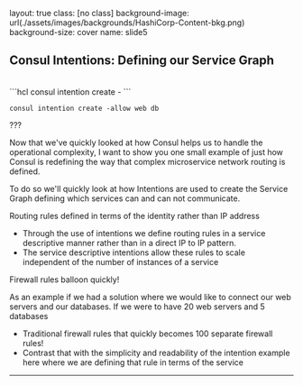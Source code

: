 layout: true
class: [no class]
background-image: url(./assets/images/backgrounds/HashiCorp-Content-bkg.png)
background-size: cover
name: slide5

## Consul Intentions: Defining our Service Graph
</br>
```hcl
consul intention create -<action> <source> <destination>
```
</br>

```hcl
consul intention create -allow web db
```

???

Now that we've quickly looked at how Consul helps us to handle the operational complexity, I want to show you one small example of just how Consul is redefining the way that complex microservice network routing is defined. 

To do so we'll quickly look at how Intentions are used to create the Service Graph defining which services can and can not communicate.

Routing rules defined in terms of the identity rather than IP address

- Through the use of intentions we define routing rules in a service descriptive manner rather than in a direct IP to IP pattern. 
- The service descriptive intentions allow these rules to scale independent of the number of instances of a service

Firewall rules balloon quickly! 

As an example if we had a solution where we would like to connect our web servers and our databases. If we were to have 20 web servers and 5 databases
- Traditional firewall rules that quickly becomes 100 separate firewall rules!
- Contrast that with the simplicity and readability of the intention example here where we are defining that rule in terms of the service

---
